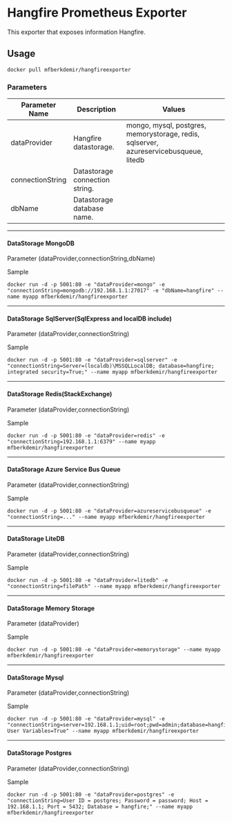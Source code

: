 # Hangfire Prometheus Exporter

This exporter that exposes information Hangfire.

## Usage

```docker
docker pull mfberkdemir/hangfireexporter
```
### Parameters                                                                             

|  Parameter Name  | Description                    | Values                                      |
| ---------------- |--------------------------------|---------------------------------------------|
| dataProvider     | Hangfire datastorage.          | mongo, mysql, postgres, memorystorage, redis, sqlserver, azureservicebusqueue, litedb       |
| connectionString | Datastorage connection string. |                                             |
| dbName           | Datastorage database name.     |                                             |


----
#### DataStorage MongoDB


Parameter (dataProvider,connectionString,dbName)

Sample

```docker
docker run -d -p 5001:80 -e "dataProvider=mongo" -e "connectionString=mongodb://192.168.1.1:27017" -e "dbName=hangfire" --name myapp mfberkdemir/hangfireexporter
```

---
#### DataStorage SqlServer(SqlExpress and localDB include)


Parameter (dataProvider,connectionString)

Sample

```docker
docker run -d -p 5001:80 -e "dataProvider=sqlserver" -e "connectionString=Server=(localdb)\MSSQLLocalDB; database=hangfire; integrated security=True;" --name myapp mfberkdemir/hangfireexporter
```
---
#### DataStorage Redis(StackExchange)


Parameter (dataProvider,connectionString)

Sample

```docker
docker run -d -p 5001:80 -e "dataProvider=redis" -e "connectionString=192.168.1.1:6379" --name myapp mfberkdemir/hangfireexporter
```

---
#### DataStorage Azure Service Bus Queue


Parameter (dataProvider,connectionString)

Sample

```docker
docker run -d -p 5001:80 -e "dataProvider=azureservicebusqueue" -e "connectionString=..." --name myapp mfberkdemir/hangfireexporter
```
---
#### DataStorage LiteDB


Parameter (dataProvider,connectionString)

Sample

```docker
docker run -d -p 5001:80 -e "dataProvider=litedb" -e "connectionString=filePath" --name myapp mfberkdemir/hangfireexporter
```
---
#### DataStorage Memory Storage


Parameter (dataProvider)

Sample

```docker
docker run -d -p 5001:80 -e "dataProvider=memorystorage" --name myapp mfberkdemir/hangfireexporter
```

---
#### DataStorage Mysql


Parameter (dataProvider,connectionString)

Sample

```docker
docker run -d -p 5001:80 -e "dataProvider=mysql" -e "connectionString=server=192.168.1.1;uid=root;pwd=admin;database=hangfire;Allow User Variables=True" --name myapp mfberkdemir/hangfireexporter
```

---
#### DataStorage Postgres


Parameter (dataProvider,connectionString)

Sample

```docker
docker run -d -p 5001:80 -e "dataProvider=postgres" -e "connectionString=User ID = postgres; Password = password; Host = 192.168.1.1; Port = 5432; Database = hangfire;" --name myapp mfberkdemir/hangfireexporter
```
